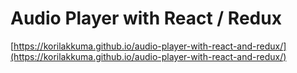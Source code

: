 Audio Player with React / Redux
=========

[https://korilakkuma.github.io/audio-player-with-react-and-redux/](https://korilakkuma.github.io/audio-player-with-react-and-redux/)
